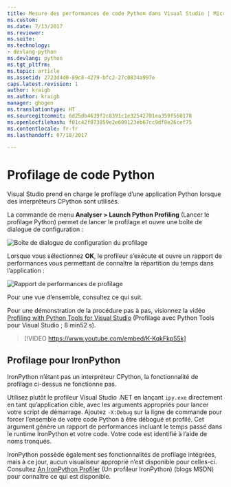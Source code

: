 ```yaml
---
title: Mesure des performances de code Python dans Visual Studio | Microsoft Docs
ms.custom: 
ms.date: 7/13/2017
ms.reviewer: 
ms.suite: 
ms.technology:
- devlang-python
ms.devlang: python
ms.tgt_pltfrm: 
ms.topic: article
ms.assetid: 2723d4d0-89c8-4279-bfc2-27c0834a997e
caps.latest.revision: 1
author: kraigb
ms.author: kraigb
manager: ghogen
ms.translationtype: HT
ms.sourcegitcommit: 6d25db4639f2c8391c1e32542701ea359f560178
ms.openlocfilehash: f01c42f073859e2e609123eb67cc9df8e26cef75
ms.contentlocale: fr-fr
ms.lasthandoff: 07/18/2017

---
```


# <a name="profiling-python-code"></a>Profilage de code Python

Visual Studio prend en charge le profilage d’une application Python lorsque des interpréteurs CPython sont utilisés.

La commande de menu **Analyser > Launch Python Profiling** (Lancer le profilage Python) permet de lancer le profilage et ouvre une boîte de dialogue de configuration :

![Boîte de dialogue de configuration du profilage](media/profiling-start.png)

Lorsque vous sélectionnez **OK**, le profileur s’exécute et ouvre un rapport de performances vous permettant de connaître la répartition du temps dans l’application :

![Rapport de performances de profilage](media/profiling-results.png)

Pour une vue d’ensemble, consultez ce qui suit.

Pour une démonstration de la procédure pas à pas, visionnez la vidéo [Profiling with Python Tools for Visual Studio](http://www.youtube.com/watch?v=K-KqkFkp55k) (Profilage avec Python Tools pour Visual Studio ; 8 min52 s).

> [!VIDEO https://www.youtube.com/embed/K-KqkFkp55k]

## <a name="profiling-for-ironpython"></a>Profilage pour IronPython

IronPython n’étant pas un interpréteur CPython, la fonctionnalité de profilage ci-dessus ne fonctionne pas.

Utilisez plutôt le profileur Visual Studio .NET en lançant `ipy.exe` directement en tant qu’application cible, avec les arguments appropriés pour lancer votre script de démarrage. Ajoutez `-X:Debug` sur la ligne de commande pour forcer l’ensemble de votre code Python à être débogué et profilé. Cet argument génère un rapport de performances incluant le temps passé dans le runtime IronPython et votre code. Votre code est identifié à l’aide de noms tronqués.

IronPython possède également ses fonctionnalités de profilage intégrées, mais à ce jour, aucun visualiseur approprié n’est disponible pour celles-ci. Consultez [An IronPython Profiler](http://blogs.msdn.com/b/curth/archive/2009/03/29/an-ironpython-profiler.aspx) (Un profileur IronPython) (blogs MSDN) pour connaître ce qui est disponible.
